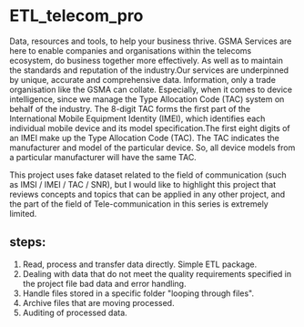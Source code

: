 ﻿# ETL_telecom_pro
Data, resources and tools, to help your business thrive. GSMA Services are here to enable companies and organisations within the telecoms ecosystem, do business together more effectively. As well as to maintain the standards and reputation of the industry.Our services are underpinned by unique, accurate and comprehensive data. Information, only a trade organisation like the GSMA can collate. Especially, when it comes to device intelligence, since we manage the Type Allocation Code (TAC) system on behalf of the industry. The 8-digit TAC forms the first part of the International Mobile Equipment Identity (IMEI), which identifies each individual mobile device and its model specification.The first eight digits of an IMEI make up the Type Allocation Code (TAC). The TAC indicates the manufacturer and model of the particular device. So, all device models from a particular manufacturer will have the same TAC.

This project uses fake dataset related to the field of communication (such as IMSI / IMEI / TAC / SNR), but I would like to highlight this project that reviews concepts and topics that can be applied in any other project, and the part of the field of Tele-communication in this series is extremely limited.

## steps:
1. Read, process and transfer data directly. Simple ETL package.
2. Dealing with data that do not meet the quality requirements specified in the project file bad data and error handling.
3. Handle files stored in a specific folder "looping through files".
4. Archive files that are moving processed.
5. Auditing of processed data.
